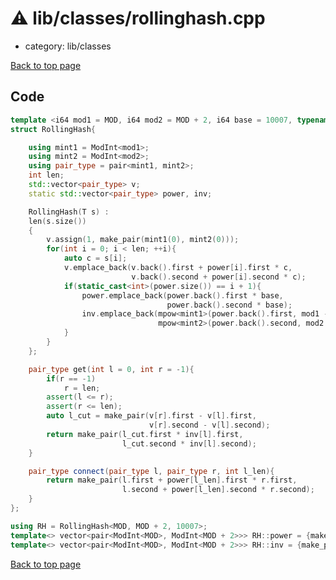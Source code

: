 <!-- mathjax config similar to math.stackexchange -->
<script type="text/javascript" async
  src="https://cdnjs.cloudflare.com/ajax/libs/mathjax/2.7.5/MathJax.js?config=TeX-MML-AM_CHTML">
</script>
<script type="text/x-mathjax-config">
  MathJax.Hub.Config({
    TeX: { equationNumbers: { autoNumber: "AMS" }},
    tex2jax: {
      inlineMath: [ ['$','$'] ],
      processEscapes: true
    },
    "HTML-CSS": { matchFontHeight: false },
    displayAlign: "left",
    displayIndent: "2em"
  });
</script>

<script type="text/javascript" src="https://cdnjs.cloudflare.com/ajax/libs/jquery/3.4.1/jquery.min.js"></script>
<script src="https://cdn.jsdelivr.net/npm/jquery-balloon-js@1.1.2/jquery.balloon.min.js" integrity="sha256-ZEYs9VrgAeNuPvs15E39OsyOJaIkXEEt10fzxJ20+2I=" crossorigin="anonymous"></script>
<script type="text/javascript" src="../../../assets/js/copy-button.js"></script>
<link rel="stylesheet" href="../../../assets/css/copy-button.css" />


# :warning: lib/classes/rollinghash.cpp
* category: lib/classes


[Back to top page](../../../index.html)



## Code
```cpp
template <i64 mod1 = MOD, i64 mod2 = MOD + 2, i64 base = 10007, typename T = string>
struct RollingHash{

    using mint1 = ModInt<mod1>;
    using mint2 = ModInt<mod2>;
    using pair_type = pair<mint1, mint2>;
    int len;
    std::vector<pair_type> v;
    static std::vector<pair_type> power, inv;

    RollingHash(T s) :
    len(s.size())
    {
        v.assign(1, make_pair(mint1(0), mint2(0)));
        for(int i = 0; i < len; ++i){
            auto c = s[i];
            v.emplace_back(v.back().first + power[i].first * c,
                           v.back().second + power[i].second * c);
            if(static_cast<int>(power.size()) == i + 1){
                power.emplace_back(power.back().first * base,
                                   power.back().second * base);
                inv.emplace_back(mpow<mint1>(power.back().first, mod1 - 2),
                                 mpow<mint2>(power.back().second, mod2 - 2));
            }
        }
    };

    pair_type get(int l = 0, int r = -1){
        if(r == -1)
            r = len;
        assert(l <= r);
        assert(r <= len);
        auto l_cut = make_pair(v[r].first - v[l].first,
                               v[r].second - v[l].second);
        return make_pair(l_cut.first * inv[l].first,
                         l_cut.second * inv[l].second);
    }

    pair_type connect(pair_type l, pair_type r, int l_len){
        return make_pair(l.first + power[l_len].first * r.first,
                         l.second + power[l_len].second * r.second);
    }
};

using RH = RollingHash<MOD, MOD + 2, 10007>;
template<> vector<pair<ModInt<MOD>, ModInt<MOD + 2>>> RH::power = {make_pair(ModInt<MOD>(1), ModInt<MOD + 2>(1))};
template<> vector<pair<ModInt<MOD>, ModInt<MOD + 2>>> RH::inv = {make_pair(ModInt<MOD>(1), ModInt<MOD + 2>(1))};


```

[Back to top page](../../../index.html)

